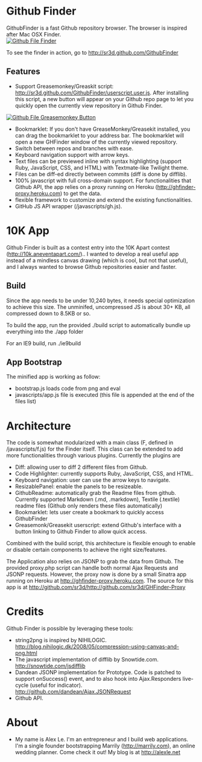 # Github Finder
GithubFinder is a fast Github repository browser.  The browser is inspired after Mac OSX Finder.  
[<img src="http://cl.ly/71ed9c832a74fa7ebb56/content" alt="Github File Finder" />](http://cl.ly/71ed9c832a74fa7ebb56)

To see the finder in action, go to  <http://sr3d.github.com/GithubFinder>


## Features

- Support Greasemonkey/Greaskit script:  <http://sr3d.github.com/GithubFinder/userscript.user.js>.  After installing this script, a new button will appear on your Github repo page to let you quickly open the currently view repository in Github Finder.

[<img src="http://cl.ly/5452119dcf43ad5bfc31/content" alt="Github File Greasemonkey Button" />](http://sr3d.github.com/GithubFinder/userscript.user.js)

- Bookmarklet:  If you don't have GreaseMonkey/Greasekit installed, you can drag the bookmarklet to your address bar.  The bookmarklet will open a new GHFinder window of the currently viewed repository.
- Switch between repos and branches with ease.
- Keyboard navigation support with arrow keys.
- Text files can be previewed inline with syntax highlighting (support Ruby, JavaScript, CSS, and HTML) with Textmate-like Twilight theme.
- Files can be diff-ed directly between commits (diff is done by difflib).
- 100% javascript with full cross-domain support.  For functionalities that Github API, the app relies on a proxy running on Heroku (<http://ghfinder-proxy.heroku.com>) to get the data.
- flexible framework to customize and extend the existing functionalities.
- GitHub JS API wrapper (/javascripts/gh.js).


# 10K App

Github Finder is built as a contest entry into the 10K Apart contest (http://10k.aneventapart.com/)..  I wanted to develop a real useful app instead of a mindless canvas drawing (which is cool, but not that useful), and I always wanted to browse Github repositories easier and faster.

## Build

Since the app needs to be under 10,240 bytes, it needs special optimization to achieve this size.  The unminifed, uncompressed JS is about 30+ KB, all compressed down to 8.5KB or so.  

To build the app, run the provided ./build script to automatically bundle up everything into the ./app folder

For an IE9 build, run ./ie9build

## App Bootstrap

The minified app is working as follow:

- bootstrap.js loads code from png and eval
- javascripts/app.js file is executed (this file is appended at the end of the files list)


# Architecture

The code is somewhat modularized with a main class (F, defined in /javascripts/f.js) for the Finder itself.  This class can be extended to add more functionalities through various plugins.  Currently the plugins are 

- Diff:  allowing user to diff 2 different files from Github.
- Code Highlighter:  currently supports Ruby, JavaScript, CSS, and HTML.
- Keyboard navigation:  user can use the arrow keys to navigate.
- ResizablePanel: enable the panels to be resizeable.
- GithubReadme: automatically grab the Readme files from github.  Currently supported Markdown (.md, .markdown), Textile (.textile) readme files (Github only renders these files automatically)
- Bookmarklet:  lets user create a bookmark to quickly access GithubFinder
- Greasemonk/Greasekit userscript:  extend Github's interface with a button linking to Github Finder to allow quick access. 

Combined with the build script, this architecture is flexible enough to enable or disable certain components to achieve the right size/features.

The Application also relies on JSONP to grab the data from Github.  The provided proxy.php script can handle both normal Ajax Requests and JSONP requests.  However, the proxy now is done by a small Sinatra app running on Heroku at <http://ghfinder-proxy.heroku.com>.  The source for this app is at <http://github.com/sr3d/http://github.com/sr3d/GHFinder-Proxy>


# Credits

Github Finder is possible by leveraging these tools:

- string2png is inspired by NIHILOGIC.  <http://blog.nihilogic.dk/2008/05/compression-using-canvas-and-png.html>
- The javascript implementation of difflib by Snowtide.com.  <http://snowtide.com/jsdifflib>
- Dandean JSONP implementation for Prototype.  Code is patched to support onSuccess() event, and to also hook into Ajax.Responders live-cycle (useful for indicator).  <http://github.com/dandean/Ajax.JSONRequest>
- Github API.


# About

- My name is Alex Le.  I'm an entrepreneur and I build web applications.  I'm a single founder bootstrapping Marrily (<http://marrily.com>), an online wedding planner.  Come check it out!  My blog is at <http://alexle.net>
